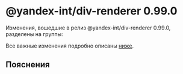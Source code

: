 # @yandex-int/div-renderer 0.99.0

<!-- ЧЕЛОВЕЧЕСКОЕ ВСТУПЛЕНИЕ -->

Изменения, вошедшие в релиз @yandex-int/div-renderer 0.99.0, разделены на группы:

Все важные изменения подробно описаны [ниже](#Пояснения).

## Пояснения

